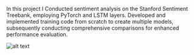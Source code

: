 
In this project I Conducted sentiment analysis on the Stanford Sentiment Treebank, employing PyTorch and LSTM layers.
Developed and implemented training code from scratch to create multiple models, subsequently conducting comprehensive
comparisons for enhanced performance evaluation.
  
![alt text](https://d3caycb064h6u1.cloudfront.net/wp-content/uploads/2021/06/sentimentanalysishotelgeneric-2048x803-1.jpg)
